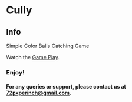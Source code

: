 # Cully
## Info

Simple Color Balls Catching Game

Watch the [Game Play](https://github.com/user-attachments/assets/57e07ff1-699b-4368-bde4-e9573b82a637).

### Enjoy!

#### For any queries or support, please contact us at 72pxperinch@gmail.com.